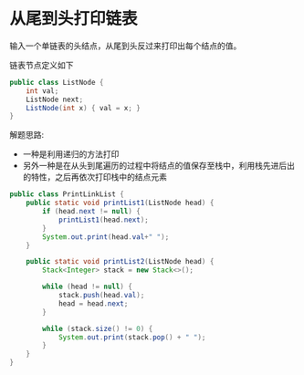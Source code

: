 # 从尾到头打印链表

输入一个单链表的头结点，从尾到头反过来打印出每个结点的值。

链表节点定义如下
```Java
public class ListNode {
    int val;
    ListNode next;
    ListNode(int x) { val = x; }
}
```

解题思路:

* 一种是利用递归的方法打印
* 另外一种是在从头到尾遍历的过程中将结点的值保存至栈中，利用栈先进后出的特性，之后再依次打印栈中的结点元素

```Java
public class PrintLinkList {
    public static void printList1(ListNode head) {
        if (head.next != null) {
            printList1(head.next);
        }
        System.out.print(head.val+" ");
    }

    public static void printList2(ListNode head) {
        Stack<Integer> stack = new Stack<>();

        while (head != null) {
            stack.push(head.val);
            head = head.next;
        }

        while (stack.size() != 0) {
            System.out.print(stack.pop() + " ");
        }
    }
}
```